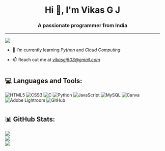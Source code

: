 <h1 align="center">Hi 👋, I'm Vikas G J</h1>
<h3 align="center">A passionate programmer from India</h3>

---
[![](https://visitcount.itsvg.in/api?id=Chandan-dr&icon=0&color=0)](https://visitcount.itsvg.in)

- 🌱 I’m currently learning *Python* and *Cloud Computing*

- 📫 Reach out me at *vikasgj603@gmail.com*
# <h2>💻 Languages and Tools:</h2>
![HTML5](https://img.shields.io/badge/html5-%23E34F26.svg?style=flat&logo=html5&logoColor=white) ![CSS3](https://img.shields.io/badge/css3-%231572B6.svg?style=flat&logo=css3&logoColor=white) ![C](https://img.shields.io/badge/c-%2300599C.svg?style=flat&logo=c&logoColor=white) ![Python](https://img.shields.io/badge/python-3670A0?style=flat&logo=python&logoColor=ffdd54) ![JavaScript](https://img.shields.io/badge/javascript-%23323330.svg?style=flat&logo=javascript&logoColor=%23F7DF1E) ![MySQL](https://img.shields.io/badge/mysql-4479A1.svg?style=flat&logo=mysql&logoColor=white) ![Canva](https://img.shields.io/badge/Canva-%2300C4CC.svg?style=flat&logo=Canva&logoColor=white) ![Adobe Lightroom](https://img.shields.io/badge/Adobe%20Lightroom-31A8FF.svg?style=flat&logo=Adobe%20Lightroom&logoColor=white) ![GitHub](https://img.shields.io/badge/github-%23121011.svg?style=flat&logo=github&logoColor=white)
# <h2>📊 GitHub Stats:</h2>
![](https://github-readme-stats.vercel.app/api?username=vikasgj&theme=default_repocard&hide_border=false&include_all_commits=false&count_private=false)<br/>
![](https://github-readme-streak-stats.herokuapp.com/?user=vikasgj&theme=default_repocard&hide_border=false)<br/>
![](https://github-readme-stats.vercel.app/api/top-langs/?username=vikasgj&theme=default_repocard&hide_border=false&include_all_commits=false&count_private=false&layout=compact)
